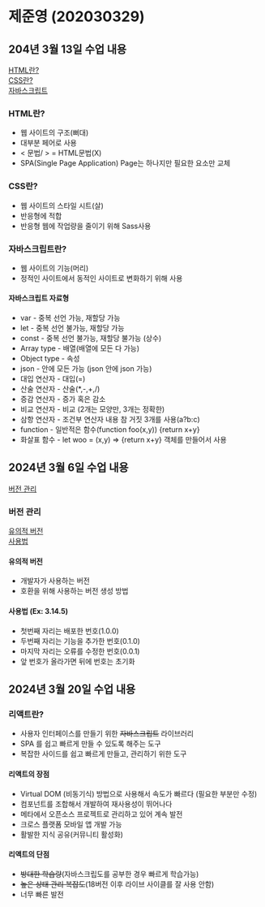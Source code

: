 # 제준영 (202030329)

## 204년 3월 13일 수업 내용

[HTML란?](#html란)  
[CSS란?](#css란)  
[자바스크립트](#자바스크립트란)

### HTML란?
- 웹 사이트의 구조(뻐대)
- 대부분 페어로 사용
- < 문법/ > = HTML문법(X)
- SPA(Single Page Application) Page는 하나지만 필요한 요소만 교체

### CSS란?
- 웹 사이트의 스타일 시트(살)
- 반응형에 적합
- 반응형 웹에 작업량을 줄이기 위해 Sass사용

### 자바스크립트란?
- 웹 사이트의 기능(머리)
- 정적인 사이트에서 동적인 사이트로 변화하기 위해 사용

#### 자바스크립트 자료형
- var - 중복 선언 가능, 재할당 가능
- let -  중복 선언 불가능, 재할당 가능
- const - 중복 선언 불가능, 재할당 불가능 (상수)
- Array type - 배열(배열에 모든 다 가능)
- Object type - 속성
- json - 안에 모든 가능 (json 안에 json 가능)
- 대입 연산자 - 대입(=)
- 산술 연산자 - 산술(*,-,+,/)
- 증감 연산자 - 증가 혹은 감소
- 비교 연산자 - 비교 (2개는 모양만, 3개는 정확한)
- 삼항 연산자 - 조건부 연산자 내용 참 거짓 3개를 사용(a?b:c)
- function - 일반적은 함수(function foo(x,y)) {return x+y}
- 화살표 함수 - let woo = (x,y) => {return x+y} 객체를 만들어서 사용

## 2024년 3월 6일 수업 내용
[버전 관리](#버전-관리)

### 버전 관리
[유의적 버전](#유의적-버전)  
[사용법](#사용법-ex-3145)

#### 유의적 버전 
- 개발자가 사용하는 버전
- 호환을 위해 사용하는 버전 생성 방법

#### 사용법 (Ex: 3.14.5)
- 첫번째 자리는 배포한 번호(1.0.0)
- 두번째 자리는 기능을 추가한 번호(0.1.0)
- 마지막 자리는 오류를 수정한 번호(0.0.1)
- 앞 번호가 올라가면 뒤에 번호는 초기화

## 2024년 3월 20일 수업 내용

### 리액트란?
- 사용자 인터페이스를 만들기 위한 ~~자바스크립트~~ 라이브러리  
- SPA 를 쉽고 빠르게 만들 수 있도록 해주는 도구
- 복잡한 사이드를 쉽고 빠르게 만들고, 관리하기 위한 도구

#### 리액트의 장점
- Virtual DOM (비동기식) 방법으로 사용해서 속도가 빠르다 (필요한 부분만 수정)
- 컴포넌트를 조합해서 개발하여 재사용성이 뛰어나다
- 메타에서 오픈소스 프로젝트로 관리하고 있어 계속 발전
- 크로스 플랫폼 모바일 앱 개발 가능
- 활발한 지식 공유(커뮤니티 활성화)

#### 리액트의 단점
- ~~방대한 학습량~~(자바스크립도를 공부한 경우 빠르게 학습가능)
- ~~높은 상태 관리 복잡도~~(18버전 이후 라이브 사이클를 잘 사용 안함)
- 너무 빠른 발전

